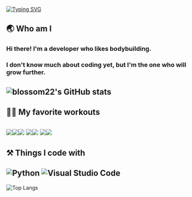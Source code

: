 [![Typing SVG](https://readme-typing-svg.demolab.com?font=Fira+Code&weight=500&pause=1000&center=true&vCenter=true&width=435&lines=%E2%98%85+Welcome+to+my+page+%E2%98%85)](https://git.io/typing-svg)

## 🌏 Who am I
### Hi there! I'm a developer who likes bodybuilding.
### I don't know much about coding yet, but I'm the one who will grow further.
![blossom22's GitHub stats](https://github-readme-stats.vercel.app/api?username=blossom22&show_icons=true&theme=algolia)
---

## 🏋️‍♂️ My favorite workouts
<img src="https://img.shields.io/badge/Lat_pulldown-E34F26?style=for-the-badge&logo=Lat_pulldown&logoColor=white"><img src="https://img.shields.io/badge/Mts_Row-E34F26?style=for-the-badge&logo=Mts_Row&logoColor=white"><img src="https://img.shields.io/badge/Deadlift-E34F26?style=for-the-badge&logo=Deadlift&logoColor=white">
<img src="https://img.shields.io/badge/Squat-1572B6?style=for-the-badge&logo=Squat&logoColor=white"><img src="https://img.shields.io/badge/Linear_leg_press-1572B6?style=for-the-badge&logo=Linear_leg_press&logoColor=white">
<img src="https://img.shields.io/badge/Lateral_raise-003545?style=for-the-badge&logo=Lateral_raise&logoColor=white"><img src="https://img.shields.io/badge/Shoulder_press-003545?style=for-the-badge&logo=Shoulder_press&logoColor=white">
---

## ⚒ Things I code with 
![Python](https://img.shields.io/badge/python-3670A0?style=for-the-badge&logo=python&logoColor=ffdd54)
![Visual Studio Code](https://img.shields.io/badge/Visual%20Studio%20Code-0078d7.svg?style=for-the-badge&logo=visual-studio-code&logoColor=white)
---

![Top Langs](https://github-readme-stats.vercel.app/api/top-langs/?username=blossom22&layout=compact&theme=tokyonight)

